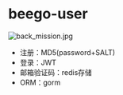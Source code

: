 # beego-user

![back_mission.jpg](https://i.loli.net/2020/10/23/PK3oMDnYNy6dF5O.jpg)

- 注册：MD5(password+SALT)
- 登录：JWT
- 邮箱验证码：redis存储
- ORM：gorm